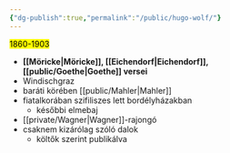```yaml
---
{"dg-publish":true,"permalink":"/public/hugo-wolf/"}
---
```


<mark>1860-1903</mark>

- **[[Möricke\|Möricke]], [[Eichendorf\|Eichendorf]], [[public/Goethe\|Goethe]] versei**
- Windischgraz
- baráti körében [[public/Mahler\|Mahler]]
- fiatalkorában szifiliszes lett bordélyházakban
	- későbbi elmebaj
- [[private/Wagner\|Wagner]]-rajongó
- csaknem kizárólag szóló dalok
	- költők szerint publikálva